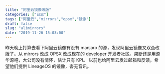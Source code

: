 ```yaml
---
title: "阿里云镜像改版"
categories: ["日志"]
tags: ["阿里云","mirrors","opsx","镜像"]
draft: false
slug: "alimirrors"
date: "2019-11-26 15:03:00"
---
```


昨天晚上打算去看下阿里云镜像有没有 manjaro 的源，发现阿里云镜像又双叒改版了。从 mirrors 改成 OPSX 改成现在的 developer 开发者社区。果断还是用源华源吧，大公司没有情怀，估计只有 KPI。
以前也给阿里云发过邮箱和反馈，希望他们提供 LineageOS 的镜像，杳无音讯。

